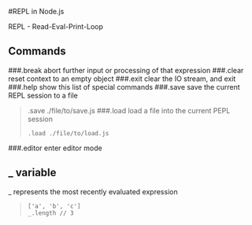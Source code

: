 #REPL in Node.js

REPL - Read-Eval-Print-Loop

## Commands
###.break
abort further input or processing of that expression
###.clear
reset context to an empty object
###.exit
clear the IO stream, and exit
###.help
show this list of special commands
###.save
save the current REPL session to a file  
>    .save ./file/to/save.js
###.load
load a file into the current PEPL session 
> ```
> .load ./file/to/load.js
> ```
###.editor
enter editor mode

## _ variable
_ represents the most recently evaluated expression 
> ```
> ['a', 'b', 'c']
> _.length // 3
> ```
